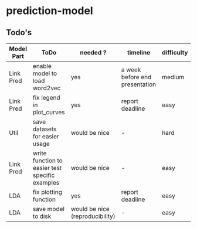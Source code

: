 # prediction-model

## Todo's
|Model Part| ToDo     |needed ?|timeline|difficulty|
|---------|---------|---------|---------|---------|
|Link Pred|enable model to load word2vec| yes | a week before end presentation|medium|
|Link Pred|fix legend in plot_curves|yes|report deadline| easy|
|Util | save datasets for easier usage|would be nice| - | hard|
|Link Pred| write function to easier test specific examples|would be nice| - | easy|
|LDA| fix plotting function| yes|report deadline| easy|
|LDA| save model to disk| would be nice (reproducibility)| - | easy 
